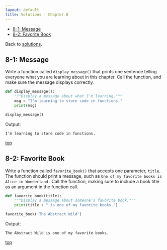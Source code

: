 ```yaml
---
layout: default
title: Solutions - Chapter 8
---
```


- [8-1: Message](#message)
- [8-2: Favorite Book](#favorite-book)

Back to [solutions](#README.html).

8-1: Message
---

Write a function called `display_message()` that prints one sentence telling everyone what you are learning about in this chapter. Call the function, and make sure the message displays correctly.

```python
def display_message():
    """Display a message about what I'm learning."""
    msg = "I'm learning to store code in functions."
    print(msg)

display_message()
```

Output:
```
I'm learning to store code in functions.
```

[top](#)

8-2: Favorite Book
---

Write a function called `favorite_book()` that accepts one parameter, `title`. The function should print a message, such as `One of my favorite books is Alice in Wonderland.` Call the function, making sure to include a book title as an argument in the function call.

```python
def favorite_book(title):
    """Display a message about someone's favorite book."""
    print(title + " is one of my favorite books.")

favorite_book('The Abstract Wild')
```

Output:

```
The Abstract Wild is one of my favorite books.
```

[top](#)